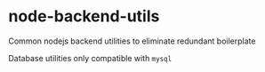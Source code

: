 # node-backend-utils

Common nodejs backend utilities to eliminate redundant boilerplate

Database utilities only compatible with `mysql`
